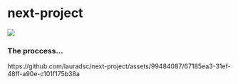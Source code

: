 ﻿# next-project

 <p align="left">
<img loading="lazy" src="http://img.shields.io/static/v1?label=STATUS&message=IN%20DEVELOPMENT&color=GREEN&style=for-the-badge"/>
  

<h3> The proccess...</h3>
https://github.com/lauradsc/next-project/assets/99484087/67185ea3-31ef-48ff-a90e-c101f175b38a

</p>

